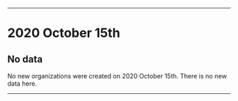 
***

# 2020 October 15th

## No data

No new organizations were created on 2020 October 15th. There is no new data here.

***
